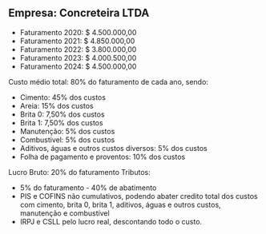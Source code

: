 ## Empresa: Concreteira LTDA

- Faturamento 2020: $ 4.500.000,00 <br>
- Faturamento 2021: $ 4.850.000,00 <br>
- Faturamento 2022: $ 3.800.000,00 <br>
- Faturamento 2023: $ 4.000.500,00 <br>
- Faturamento 2024: $ 4.500.000,00 <br>

Custo médio total: 80% do faturamento de cada ano, sendo:

- Cimento: 45% dos custos
- Areia: 15% dos custos
- Brita 0: 7,50% dos custos
- Brita 1: 7,50% dos custos
- Manutenção: 5% dos custos
- Combustivel: 5% dos custos
- Aditivos, águas e outros custos diversos: 5% dos custos
- Folha de pagamento e proventos: 10% dos custos

Lucro Bruto: 20% do faturamento
Tributos:

- 5% do faturamento - 40% de abatimento
- PIS e COFINS não cumulativos, podendo abater credito total dos custos com cimento, brita 0, brita 1, aditivos, águas e outros custos, manutenção e combustível
- IRPJ e CSLL pelo lucro real, descontando todo o custo.
